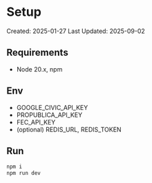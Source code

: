 # Setup

Created: 2025-01-27
Last Updated: 2025-09-02

## Requirements
- Node 20.x, npm

## Env
- GOOGLE_CIVIC_API_KEY
- PROPUBLICA_API_KEY
- FEC_API_KEY
- (optional) REDIS_URL, REDIS_TOKEN

## Run
```bash
npm i
npm run dev
```
